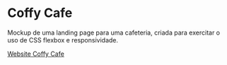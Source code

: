 # Coffy Cafe
Mockup de uma landing page para uma cafeteria, criada para exercitar o uso de CSS flexbox e responsividade.

[Website  Coffy Cafe](https://coffy-cafe.netlify.app)
